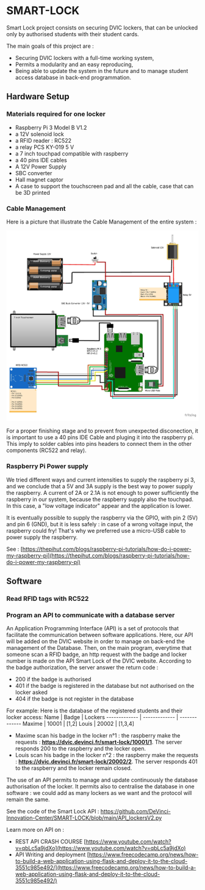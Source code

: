 # SMART-LOCK #

Smart Lock project consists on securing DVIC lockers, that can be unlocked only by authorised students with their student cards.

The main goals of this project are :
* Securing DVIC lockers with a full-time working system,
* Permits a modularity and an easy reproducing,
* Being able to update the system in the future and to manage student access database in back-end programmation.


## Hardware Setup ##
### Materials required for one locker ###

* Raspberry Pi 3 Model B V1.2
* a 12V solenoid lock
* a RFID reader : RC522
* a relay PCS KY-019 5 V
* a 7 inch touchpad compatible with raspberry
* a 40 pins IDE cables
* A 12V Power Supply
* SBC converter
* Hall magnet captor
* A case to support the touchscreen pad and all the cable, case that can be 3D printed

### Cable Management ###

Here is a picture that illustrate the Cable Management of the entire system : 
<p align="center">
  <img src=https://github.com/DeVinci-Innovation-Center/SMART-LOCK/blob/main/Cable_Management.png?raw=true "Cable Management of Smart Lock System">
</p>
For a proper finishing stage and to prevent from unexpected disconection, it is important to use a 40 pins IDE Cable and pluging it into the raspberry pi. This imply to solder cables into pins headers to connect them in the other components (RC522 and relay).

### Raspberry Pi Power supply

We tried different ways and current intensities to supply the raspberry pi 3, and we conclude that a 5V and 3A supply is the best way to power supply the raspberry. A current of 2A or 2.1A is not enough to power sufficiently the raspberry in our system, because the raspberry supply also the touchpad. In this case, a "low voltage indicator" appear and the application is lower.

It is eventually possible to supply the raspberry via the GPIO, with pin 2 (5V) and pin 6 (GND), but it is less safely : in case of a wrong voltage input, the raspberry could fry!
That's why we preferred use a micro-USB cable to power supply the raspberry.

See : [https://thepihut.com/blogs/raspberry-pi-tutorials/how-do-i-power-my-raspberry-pi](https://thepihut.com/blogs/raspberry-pi-tutorials/how-do-i-power-my-raspberry-pi)

## Software ##
### Read RFID tags with RC522 ###

### Program an API to communicate with a database server ###
An Application Programming Interface (API) is a set of protocols that facilitate the communication between software applications. Here, our API will be added on the DVIC website in order to manage on back-end the management of the Database.
Then, on the main program, everytime that someone scan a RFID badge, an http request with the badge and locker number is made on the API Smart Lock of the DVIC website.
According to the badge authorization, the server answer the return code :
* 200 if the badge is authorised
* 401 if the badge is registered in the database but not authorised on the locker asked
* 404 if the badge is not register in the database

For example:
Here is the database of the registered students and their locker access:
Name  | Badge | Lockers
------------- | ------------- | -------------
Maxime  | 10001 | [1,2]
Louis  | 20002 | [1,3,4]

* Maxime scan his badge in the locker n°1 : the raspberry make the requests : **https://dvic.devinci.fr/smart-lock/10001/1**. The server responds 200 to the raspberry and the locker open.
* Louis scan his badge in the locker n°2 : the raspberry make the requests : **https://dvic.devinci.fr/smart-lock/20002/2**. The server responds 401 to the raspberry and the locker remain closed.

The use of an API permits to manage and update continuously the database authorisation of the locker. It permits also to centralise the database in one software : we could add as many lockers as we want and the protocol will remain the same.

See the code of the Smart Lock API : https://github.com/DeVinci-Innovation-Center/SMART-LOCK/blob/main/API_lockersV2.py

Learn more on API on :

* REST API CRASH COURSE [https://www.youtube.com/watch?v=qbLc5a9jdXo](https://www.youtube.com/watch?v=qbLc5a9jdXo)
* API Writing and deployment [https://www.freecodecamp.org/news/how-to-build-a-web-application-using-flask-and-deploy-it-to-the-cloud-3551c985e492/](https://www.freecodecamp.org/news/how-to-build-a-web-application-using-flask-and-deploy-it-to-the-cloud-3551c985e492/)
